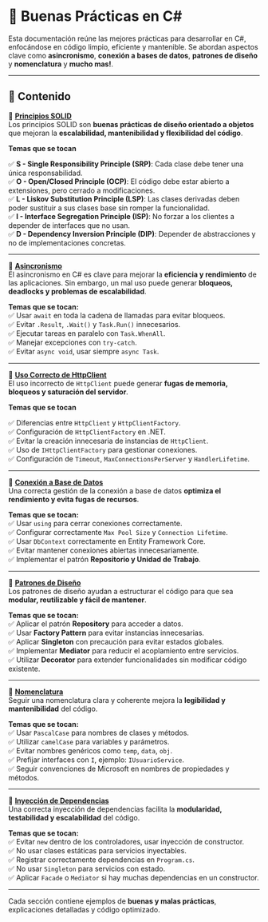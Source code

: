 # 📌 Buenas Prácticas en C#

Esta documentación reúne las mejores prácticas para desarrollar en C#, enfocándose en código limpio, eficiente y mantenible. Se abordan aspectos clave como **asincronismo**, **conexión a bases de datos**, **patrones de diseño** y **nomenclatura** y **mucho mas!**.

---

## 📖 Contenido  

🔹 **[Principios SOLID](solid.md)**  
Los principios SOLID son **buenas prácticas de diseño orientado a objetos** que mejoran la **escalabilidad, mantenibilidad y flexibilidad del código**.  

**Temas que se tocan**  

✅ **S - Single Responsibility Principle (SRP)**: Cada clase debe tener una única responsabilidad.  
✅ **O - Open/Closed Principle (OCP)**: El código debe estar abierto a extensiones, pero cerrado a modificaciones.  
✅ **L - Liskov Substitution Principle (LSP)**: Las clases derivadas deben poder sustituir a sus clases base sin romper la funcionalidad.  
✅ **I - Interface Segregation Principle (ISP)**: No forzar a los clientes a depender de interfaces que no usan.  
✅ **D - Dependency Inversion Principle (DIP)**: Depender de abstracciones y no de implementaciones concretas.  

---

🔹 **[Asincronismo](asincronismo.md)**  
El asincronismo en C# es clave para mejorar la **eficiencia y rendimiento** de las aplicaciones. Sin embargo, un mal uso puede generar **bloqueos, deadlocks y problemas de escalabilidad**.  

**Temas que se tocan:**  
✅ Usar `await` en toda la cadena de llamadas para evitar bloqueos.  
✅ Evitar `.Result`, `.Wait()` y `Task.Run()` innecesarios.  
✅ Ejecutar tareas en paralelo con `Task.WhenAll`.  
✅ Manejar excepciones con `try-catch`.  
✅ Evitar `async void`, usar siempre `async Task`.  

---  
🔹 **[Uso Correcto de HttpClient](httpclient.md)**  
El uso incorrecto de `HttpClient` puede generar **fugas de memoria, bloqueos y saturación del servidor**.  

**Temas que se tocan**  

✅ Diferencias entre `HttpClient` y `HttpClientFactory`.  
✅ Configuración de `HttpClientFactory` en .NET.  
✅ Evitar la creación innecesaria de instancias de `HttpClient`.  
✅ Uso de `IHttpClientFactory` para gestionar conexiones.  
✅ Configuración de `Timeout`, `MaxConnectionsPerServer` y `HandlerLifetime`.   

---

🔹 **[Conexión a Base de Datos](conexion_bd.md)**  
Una correcta gestión de la conexión a base de datos **optimiza el rendimiento y evita fugas de recursos**.  

**Temas que se tocan:**  
✅ Usar `using` para cerrar conexiones correctamente.  
✅ Configurar correctamente `Max Pool Size` y `Connection Lifetime`.  
✅ Usar `DbContext` correctamente en Entity Framework Core.  
✅ Evitar mantener conexiones abiertas innecesariamente.  
✅ Implementar el patrón **Repositorio y Unidad de Trabajo**.  

---  

🔹 **[Patrones de Diseño](patrones_diseno.md)**  
Los patrones de diseño ayudan a estructurar el código para que sea **modular, reutilizable y fácil de mantener**.  

**Temas que se tocan:**  
✅ Aplicar el patrón **Repository** para acceder a datos.  
✅ Usar **Factory Pattern** para evitar instancias innecesarias.  
✅ Aplicar **Singleton** con precaución para evitar estados globales.  
✅ Implementar **Mediator** para reducir el acoplamiento entre servicios.  
✅ Utilizar **Decorator** para extender funcionalidades sin modificar código existente.  

---  

🔹 **[Nomenclatura](nomenclatura.md)**  
Seguir una nomenclatura clara y coherente mejora la **legibilidad y mantenibilidad** del código.  

**Temas que se tocan:**  
✅ Usar `PascalCase` para nombres de clases y métodos.  
✅ Utilizar `camelCase` para variables y parámetros.  
✅ Evitar nombres genéricos como `temp`, `data`, `obj`.  
✅ Prefijar interfaces con `I`, ejemplo: `IUsuarioService`.  
✅ Seguir convenciones de Microsoft en nombres de propiedades y métodos.  

---  

🔹 **[Inyección de Dependencias](inyeccion_dependencias.md)**  
Una correcta inyección de dependencias facilita la **modularidad, testabilidad y escalabilidad** del código.  

**Temas que se tocan:**  
✅ Evitar `new` dentro de los controladores, usar inyección de constructor.  
✅ No usar clases estáticas para servicios inyectables.  
✅ Registrar correctamente dependencias en `Program.cs`.  
✅ No usar `Singleton` para servicios con estado.  
✅ Aplicar `Facade` o `Mediator` si hay muchas dependencias en un constructor.  

---

Cada sección contiene ejemplos de **buenas y malas prácticas**, explicaciones detalladas y código optimizado. 

